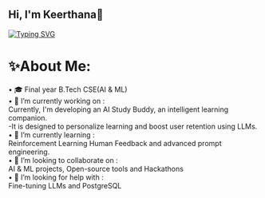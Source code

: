 ##                              Hi, I'm Keerthana👋
[![Typing SVG](https://readme-typing-svg.herokuapp.com?font=Times+new+roman&weight=500&pause=1000&color=7D9B68F9&width=435&lines=AI+%26+ML+Enthusiast+%7C+Tech+Explorer;Crafting+scalable+ML+applications;Building+responsive+and+performance-driven+websites;Always+Learning%2C+always+coding)](https://git.io/typing-svg)

# ✨About Me:

• 🎓 Final year B.Tech CSE(AI & ML)                                                               
• 🔭 I’m currently working on :                                                                   
  Currently, I'm developing an AI Study Buddy, an intelligent learning companion.                  
  -It is designed to personalize learning and boost user retention using LLMs.                     
• 🌱 I’m currently learning :                                                                     
   Reinforcement Learning Human Feedback and advanced prompt engineering.                          
• 👯 I’m looking to collaborate on :                                                              
   AI & ML projects, Open-source tools and Hackathons                                              
• 🤔 I’m looking for help with :                                                                  
   Fine-tuning LLMs and PostgreSQL 
